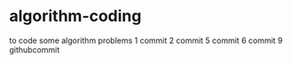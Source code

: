 # algorithm-coding
to code some algorithm problems
1 commit
2 commit
5 commit
6 commit
9 githubcommit
